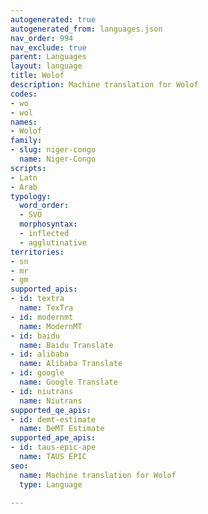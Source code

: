 ```yaml
---
autogenerated: true
autogenerated_from: languages.json
nav_order: 994
nav_exclude: true
parent: Languages
layout: language
title: Wolof
description: Machine translation for Wolof
codes:
- wo
- wol
names:
- Wolof
family:
- slug: niger-congo
  name: Niger-Congo
scripts:
- Latn
- Arab
typology:
  word_order:
  - SVO
  morphosyntax:
  - inflected
  - agglutinative
territories:
- sn
- mr
- gm
supported_apis:
- id: textra
  name: TexTra
- id: modernmt
  name: ModernMT
- id: baidu
  name: Baidu Translate
- id: alibaba
  name: Alibaba Translate
- id: google
  name: Google Translate
- id: niutrans
  name: Niutrans
supported_qe_apis:
- id: demt-estimate
  name: DeMT Estimate
supported_ape_apis:
- id: taus-epic-ape
  name: TAUS EPIC
seo:
  name: Machine translation for Wolof
  type: Language

---
```


